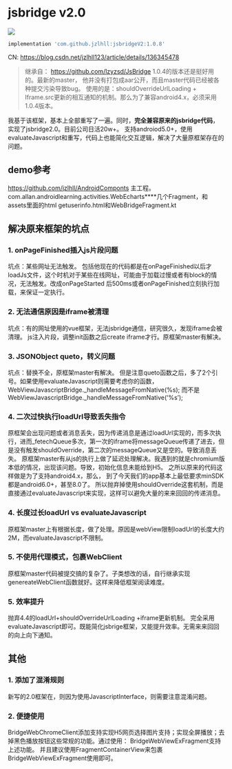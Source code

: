 # jsbridge v2.0

[![](https://jitpack.io/v/jzlhll/jsbridgeV2.svg)](https://jitpack.io/#jzlhll/jsbridgeV2)

```groovy
implementation 'com.github.jzlhll:jsbridgeV2:1.0.8'
```
CN: https://blog.csdn.net/jzlhll123/article/details/136345478

> 继承自：
> https://github.com/lzyzsd/JsBridge 1.0.4的版本还是挺好用的。最新的master，
> 他并没有打包成aar公开，而且master代码已经被各种提交污染导致bug。
使用的是：shouldOverrideUrlLoading + Iframe.src更新的相互通知的机制。那么为了兼容android4.x，必须采用1.0.4版本。

我基于该框架，基本上全部重写了一遍。同时，**完全兼容原来的jsbridge代码**，实现了jsbridge2.0。目前公司日活20w+。
支持androiod5.0+，使用evaluateJavascript和重写，代码上也能简化交互逻辑，解决了大量原框架存在的问题。

## demo参考
https://github.com/jzlhll/AndroidComponts 主工程。
com.allan.androidlearning.activities.WebEcharts****几个Fragment，和assets里面的html
getuserinfo.html和WebBridgeFragment.kt

## 解决原来框架的坑点
### 1. onPageFinished插入js片段问题
坑点：某些网址无法触发。
包括他现在的代码都是在onPageFinished以后才loadJs文件，这个时机对于某些在线网址，可能由于加载过慢或者有block的情况，无法触发。改成onPageStarted 后500ms或者onPageFinished立刻执行加载，来保证一定执行。

### 2. 无法通信原因是iframe被清理
坑点：有的网址使用的vue框架，无法jsbridge通信，研究很久，发现iframe会被清理。
js注入片段，调整init函数之后create iframe才行。原框架master有解决。

### 3. JSONObject queto，转义问题
坑点：替换不全，原框架master有解决。
但是注意queto函数之后，多了2个引号。如果使用evaluateJavascript则需要考虑你的函数，WebViewJavascriptBridge._handleMessageFromNative(%s); 而不是WebViewJavascriptBridge._handleMessageFromNative(‘%s’);

### 4. 二次过快执行loadUrl导致丢失指令
原框架会出现问题或者消息丢失，因为传递消息是通过loadUrl实现的，而多次执行，进而_fetechQueue多次，第一次的iframe将messageQueue传递了进去，但是没有触发shouldOverride，第二次的messageQueue又是空的。导致消息丢失。
原框架master有从js的执行上做了延迟处理解决。我遇到的就是chromium版本低的情况，出现该问题。导致，初始化信息未能给到H5。
之所以原来的代码这样做是为了支持android4.x，那么， 到了今天我们的app基本上最低要求minSDK都是android6.0+，甚至8.0了。
所以抛弃掉使用shouldOverride这套机制，而是直接通过evaluateJavascript来实现，这样可以避免大量的来来回回的传递消息。

### 4. 长度过长loadUrl vs evaluateJavascript
原框架master上有根据长度，做了处理。原因是webView限制loadUrl的长度大约2M，而evaluateJavascript不限制。

### 5. 不使用代理模式，包裹WebClient
原框架master代码被提交搞的复杂了。子类想改的话，自行继承实现genereateWebClient函数就好。这样来降低框架阅读难度。

### 5. 效率提升
抛弃4.4的loadUrl+shouldOverrideUrlLoading +iframe更新机制。
完全采用evaluateJavascript即可。既能简化jsbrige框架，又能提升效率。无需来来回回的向上向下通知。

## 其他
### 1. 添加了混淆规则
新写的2.0框架在，则因为使用JavascriptInterface，则需要注意混淆问题。

### 2. 便捷使用

BridgeWebChromeClient添加支持实现H5网页选择图片支持；实现全屏播放；去掉黑色播放按钮这些常规的功能。通过使用：
BridgeWebViewExFragment支持上述功能。
并且建议使用FragmentContainerView来包裹BridgeWebViewExFragment使用即可。

